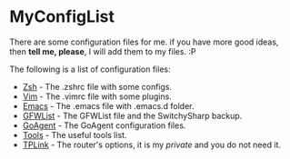 MyConfigList
=========

There are some configuration files for me.
if you have more good ideas, then **tell me, please**,
I will add them to my files. :P

The following is a list of configuration files:
*   [Zsh](./Zsh)         - The .zshrc file with some configs.
*   [Vim](./Vim)         - The .vimrc file with some plugins.
*   [Emacs](./Emacs)     - The .emacs file with .emacs.d folder.
*   [GFWList](./GFWList) - The GFWList file and the SwitchySharp backup.
*   [GoAgent](./proxy)   - The GoAgent configuration files.
*   [Tools](./tools)     - The useful tools list.
*   [TPLink](./tp.bin)   - The router's options, it is my *private* and you do not need it.